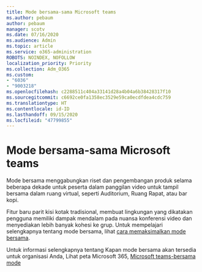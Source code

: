 ```yaml
---
title: Mode bersama-sama Microsoft teams
ms.author: pebaum
author: pebaum
manager: scotv
ms.date: 07/16/2020
ms.audience: Admin
ms.topic: article
ms.service: o365-administration
ROBOTS: NOINDEX, NOFOLLOW
localization_priority: Priority
ms.collection: Adm_O365
ms.custom:
- "6036"
- "9003218"
ms.openlocfilehash: c2288511c404a33141d28a4b04a6b38428317f10
ms.sourcegitcommit: c6692ce0fa1358ec3529e59ca0ecdfdea4cdc759
ms.translationtype: HT
ms.contentlocale: id-ID
ms.lasthandoff: 09/15/2020
ms.locfileid: "47799855"
---
```

# <a name="microsoft-teams-together-mode"></a>Mode bersama-sama Microsoft teams

Mode bersama menggabungkan riset dan pengembangan produk selama beberapa dekade untuk peserta dalam panggilan video untuk tampil bersama dalam ruang virtual, seperti Auditorium, Ruang Rapat, atau bar kopi. 

Fitur baru parit kisi kotak tradisional, membuat lingkungan yang dikatakan pengguna memiliki dampak mendalam pada nuansa konferensi video dan menyediakan lebih banyak kohesi ke grup. Untuk mempelajari selengkapnya tentang mode bersama, lihat [cara memaksimalkan mode bersama](https://techcommunity.microsoft.com/t5/microsoft-teams-blog/how-to-get-the-most-from-together-mode/ba-p/1509496).  

Untuk informasi selengkapnya tentang Kapan mode bersama akan tersedia untuk organisasi Anda, Lihat peta Microsoft 365, [Microsoft teams-bersama mode](https://www.microsoft.com/microsoft-365/roadmap?featureid=65942)